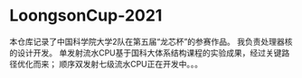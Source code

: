 # LoongsonCup-2021
本仓库记录了中国科学院大学2队在第五届“龙芯杯”的参赛作品。
我负责处理器核的设计开发。
单发射流水CPU基于国科大体系结构课程的实验成果，经过关键路径优化而来；
顺序双发射七级流水CPU正在开发中。。。
